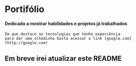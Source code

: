 # Portifólio

#### Dedicado a mostrar habilidades e projetos já trabalhados

    Em que destaco as tecnologias que tenho experiência.
    para dar uma olhadinha basta acessar o link [google.com](http://google.com)

## Em breve irei atualizar este README
